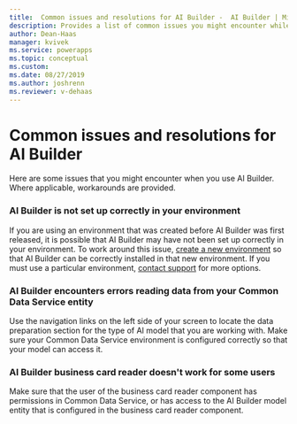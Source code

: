 ```yaml
---
title:  Common issues and resolutions for AI Builder -  AI Builder | Microsoft Docs
description: Provides a list of common issues you might encounter while using AI Builder, and potential workarounds where applicable.
author: Dean-Haas
manager: kvivek
ms.service: powerapps
ms.topic: conceptual
ms.custom: 
ms.date: 08/27/2019
ms.author: joshrenn
ms.reviewer: v-dehaas
---
```


# Common issues and resolutions for AI Builder

Here are some issues that you might encounter when you  use AI Builder. Where applicable, workarounds are provided.

### AI Builder is not set up correctly in your environment

If you are using an environment that was created before AI Builder was first released, it is possible that AI Builder may have not been set up correctly in your environment. To work around this issue, [create a new environment](https://docs.microsoft.com/power-platform/admin/create-environment) so that AI Builder can be correctly installed in that new environment. If you must use a particular environment, [contact support](https://docs.microsoft.com/power-platform/admin/get-help-support) for more options.

### AI Builder encounters errors reading data from your Common Data Service entity

Use the navigation links on the left side of your screen to locate the data preparation section for the type of AI model that you are working with. Make sure your Common Data Service environment is configured correctly so that your model can access it.

### AI Builder business card reader doesn't work for some users

Make sure that the user of the business card reader component has permissions in Common Data Service, or has access to the AI Builder model entity that is configured in the business card reader component.

